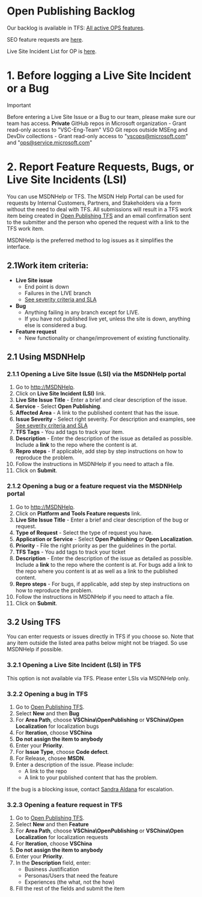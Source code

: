 # Open Publishing Backlog
Our backlog is available in TFS: [All active OPS features](https://mseng.visualstudio.com/DefaultCollection/VSChina/_workitems?path=Shared%20Queries%2FPM%20Queries%2FAll%20active%20OPS%20features&_a=query).

SEO feature requests are [here](https://mseng.visualstudio.com/DefaultCollection/VSChina/SEO/_backlogs#level=Features&showParents=false&_a=backlog).

Live Site Incident List for OP is [here](https://mseng.visualstudio.com/defaultcollection/VSChina/_workitems?path=Shared%20Queries%2FVSC%20SEs%2FOPS%20LSIs&_a=query-edit).

# 1. Before logging a Live Site Incident or a Bug
> [!IMPORTANT]
> Before entering a Live Site Issue or a Bug to our team, please make sure our team has access.
> **Private** GitHub repos in Microsoft organization - Grant read-only access to "VSC-Eng-Team"
> VSO Git repos outside MSEng and DevDiv collections - Grant read-only access to "vscops@microsoft.com" and "ops@service.microsoft.com"

# 2. Report Feature Requests, Bugs, or Live Site Incidents (LSI)
You can use MSDNHelp or TFS. The MSDN Help Portal can be used for requests by Internal Customers, Partners, and Stakeholders via a form without the need to deal with TFS. All submissions will result in a TFS work item being created in [Open Publishing TFS](https://mseng.visualstudio.com/DefaultCollection/VSChina/_workitems) and an email confirmation sent to the submitter and the person who opened the request with a link to the TFS work item. 

MSDNHelp is the preferred method to log issues as it simplifies the interface.

## 2.1Work item criteria:
* **Live Site issue**
    * End point is down
    * Failures in the LIVE branch
    * [See severity criteria and SLA](https://microsoft.sharepoint.com/teams/Visual_Studio_China/Service%20Delivery%20SD/DEVOPs/LSI-Severity-Metrix.xlsx?web=1)
* **Bug**
    * Anything failing in any branch except for LIVE. 
    * If you have not published live yet, unless the site is down, anything else is considered a bug.
* **Feature request** 
    * New functionality or change/improvement of existing functionality.

## 2.1 Using MSDNHelp

### 2.1.1 Opening a Live Site Issue (LSI) via the MSDNHelp portal

1. Go to [http://MSDNHelp](http://MSDNHelp).
2. Click on **Live Site Incident (LSI)** link.
3. **Live Site Issue Title** - Enter a brief and clear description of the issue.
4. **Service** - Select **Open Publishing**.
5. **Affected Area** - A link to the published content that has the issue.
6. **Issue Severity** - Select right severity. For description and examples, see [See severity criteria and SLA](https://microsoft.sharepoint.com/teams/Visual_Studio_China/Service%20Delivery%20SD/DEVOPs/LSI-Severity-Metrix.xlsx?web=1)
7. **TFS Tags** - You add tags to track your item.
8. **Description** - Enter the description of the issue as detailed as possible. Include a **link** to the repo where the content is at.
9. **Repro steps** - If applicable, add step by step instructions on how to reproduce the problem.
10. Follow the instructions in MSDNHelp if you need to attach a file.
11. Click on **Submit**.
	 
### 2.1.2 Opening a bug or a feature request via the MSDNHelp portal

1. Go to [http://MSDNHelp](http://MSDNHelp).
2. Click on **Platform and Tools Feature requests** link.
3. **Live Site Issue Title** - Enter a brief and clear description of the bug or request.
4. **Type of Request** - Select the type of request you have.
5. **Application or Service** - Select **Open Publishing** or **Open Localization**.
6. **Priority** - File the right priority as per the guidelines in the portal.
7. **TFS Tags** - You add tags to track your ticket
8. **Description** - Enter the description of the issue as detailed as possible. Include a **link** to the repo where the content is at. For bugs add a link to the repo where you content is at as well as a link to the published content.
9. **Repro steps** - For bugs, if applicable, add step by step instructions on how to reproduce the problem.
10. Follow the instructions in MSDNHelp if you need to attach a file.
11. Click on **Submit**. 

## 3.2 Using TFS
You can enter requests or issues directly in TFS if you choose so. Note that any item outside the listed area paths below might not be triaged. So use MSDNHelp if possible.

### 3.2.1 Opening a Live Site Incident (LSI) in TFS
This option is not available via TFS. Please enter LSIs via MSDNHelp only.
	 
### 3.2.2 Opening a bug in TFS
1. Go to [Open Publishing TFS](https://mseng.visualstudio.com/DefaultCollection/VSChina/_workitems).
2. Select **New** and then **Bug**
3. For **Area Path**, choose **VSChina\OpenPublishing** or **VSChina\Open Localization** for localization bugs
3. For **Iteration**, choose **VSChina**
4. **Do not assign the item to anybody**
5. Enter your **Priority**.
6. For **Issue Type**, choose **Code defect**.
7. For Release, chosee **MSDN**.
5. Enter a description of the issue. Please include:
	* A link to the repo
	* A link to your published content that has the problem.

If the bug is a blocking issue, contact [Sandra Aldana](mailto:saldana) for escalation.

### 3.2.3 Opening a feature request in TFS

1. Go to [Open Publishing TFS](https://mseng.visualstudio.com/DefaultCollection/VSChina/_workitems).
2. Select **New** and then **Feature**
3. For **Area Path**, choose **VSChina\OpenPublishing** or **VSChina\Open Localization** for localization requests
3. For **Iteration**, choose **VSChina**
4. **Do not assign the item to anybody**
5. Enter your **Priority**.
6. In the **Description** field, enter: 
	* Business Justification
	* Personas/Users that need the feature
	* Experiences (the what, not the how)
7. Fill the rest of the fields and submit the item
